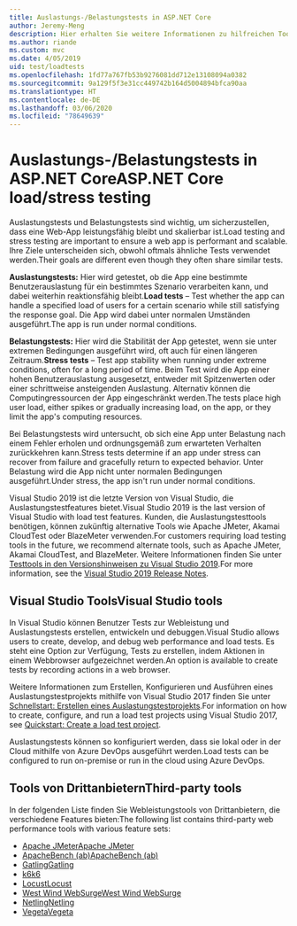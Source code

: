 ```yaml
---
title: Auslastungs-/Belastungstests in ASP.NET Core
author: Jeremy-Meng
description: Hier erhalten Sie weitere Informationen zu hilfreichen Tools und Ansätzen für Auslastungstests und Belastungstests für ASP.NET Core-Apps.
ms.author: riande
ms.custom: mvc
ms.date: 4/05/2019
uid: test/loadtests
ms.openlocfilehash: 1fd77a767fb53b9276081dd712e13108094a0382
ms.sourcegitcommit: 9a129f5f3e31cc449742b164d5004894bfca90aa
ms.translationtype: HT
ms.contentlocale: de-DE
ms.lasthandoff: 03/06/2020
ms.locfileid: "78649639"
---
```

# <a name="aspnet-core-loadstress-testing"></a><span data-ttu-id="b3d5f-103">Auslastungs-/Belastungstests in ASP.NET Core</span><span class="sxs-lookup"><span data-stu-id="b3d5f-103">ASP.NET Core load/stress testing</span></span>

<span data-ttu-id="b3d5f-104">Auslastungstests und Belastungstests sind wichtig, um sicherzustellen, dass eine Web-App leistungsfähig bleibt und skalierbar ist.</span><span class="sxs-lookup"><span data-stu-id="b3d5f-104">Load testing and stress testing are important to ensure a web app is performant and scalable.</span></span> <span data-ttu-id="b3d5f-105">Ihre Ziele unterscheiden sich, obwohl oftmals ähnliche Tests verwendet werden.</span><span class="sxs-lookup"><span data-stu-id="b3d5f-105">Their goals are different even though they often share similar tests.</span></span>

<span data-ttu-id="b3d5f-106">**Auslastungstests:** Hier wird getestet, ob die App eine bestimmte Benutzerauslastung für ein bestimmtes Szenario verarbeiten kann, und dabei weiterhin reaktionsfähig bleibt.</span><span class="sxs-lookup"><span data-stu-id="b3d5f-106">**Load tests** &ndash; Test whether the app can handle a specified load of users for a certain scenario while still satisfying the response goal.</span></span> <span data-ttu-id="b3d5f-107">Die App wird dabei unter normalen Umständen ausgeführt.</span><span class="sxs-lookup"><span data-stu-id="b3d5f-107">The app is run under normal conditions.</span></span>

<span data-ttu-id="b3d5f-108">**Belastungstests:** Hier wird die Stabilität der App getestet, wenn sie unter extremen Bedingungen ausgeführt wird, oft auch für einen längeren Zeitraum.</span><span class="sxs-lookup"><span data-stu-id="b3d5f-108">**Stress tests** &ndash; Test app stability when running under extreme conditions, often for a long period of time.</span></span> <span data-ttu-id="b3d5f-109">Beim Test wird die App einer hohen Benutzerauslastung ausgesetzt, entweder mit Spitzenwerten oder einer schrittweise ansteigenden Auslastung. Alternativ können die Computingressourcen der App eingeschränkt werden.</span><span class="sxs-lookup"><span data-stu-id="b3d5f-109">The tests place high user load, either spikes or gradually increasing load, on the app, or they limit the app's computing resources.</span></span>

<span data-ttu-id="b3d5f-110">Bei Belastungstests wird untersucht, ob sich eine App unter Belastung nach einem Fehler erholen und ordnungsgemäß zum erwarteten Verhalten zurückkehren kann.</span><span class="sxs-lookup"><span data-stu-id="b3d5f-110">Stress tests determine if an app under stress can recover from failure and gracefully return to expected behavior.</span></span> <span data-ttu-id="b3d5f-111">Unter Belastung wird die App nicht unter normalen Bedingungen ausgeführt.</span><span class="sxs-lookup"><span data-stu-id="b3d5f-111">Under stress, the app isn't run under normal conditions.</span></span>

<span data-ttu-id="b3d5f-112">Visual Studio 2019 ist die letzte Version von Visual Studio, die Auslastungstestfeatures bietet.</span><span class="sxs-lookup"><span data-stu-id="b3d5f-112">Visual Studio 2019 is the last version of Visual Studio with load test features.</span></span> <span data-ttu-id="b3d5f-113">Kunden, die Auslastungstesttools benötigen, können zukünftig alternative Tools wie Apache JMeter, Akamai CloudTest oder BlazeMeter verwenden.</span><span class="sxs-lookup"><span data-stu-id="b3d5f-113">For customers requiring load testing tools in the future, we recommend alternate tools, such as Apache JMeter, Akamai CloudTest, and BlazeMeter.</span></span> <span data-ttu-id="b3d5f-114">Weitere Informationen finden Sie unter [Testtools in den Versionshinweisen zu Visual Studio 2019](/visualstudio/releases/2019/release-notes-v16.0#test-tools).</span><span class="sxs-lookup"><span data-stu-id="b3d5f-114">For more information, see the [Visual Studio 2019 Release Notes](/visualstudio/releases/2019/release-notes-v16.0#test-tools).</span></span>

## <a name="visual-studio-tools"></a><span data-ttu-id="b3d5f-115">Visual Studio Tools</span><span class="sxs-lookup"><span data-stu-id="b3d5f-115">Visual Studio tools</span></span>

<span data-ttu-id="b3d5f-116">In Visual Studio können Benutzer Tests zur Webleistung und Auslastungstests erstellen, entwickeln und debuggen.</span><span class="sxs-lookup"><span data-stu-id="b3d5f-116">Visual Studio allows users to create, develop, and debug web performance and load tests.</span></span> <span data-ttu-id="b3d5f-117">Es steht eine Option zur Verfügung, Tests zu erstellen, indem Aktionen in einem Webbrowser aufgezeichnet werden.</span><span class="sxs-lookup"><span data-stu-id="b3d5f-117">An option is available to create tests by recording actions in a web browser.</span></span>

<span data-ttu-id="b3d5f-118">Weitere Informationen zum Erstellen, Konfigurieren und Ausführen eines Auslastungstestprojekts mithilfe von Visual Studio 2017 finden Sie unter [Schnellstart: Erstellen eines Auslastungstestprojekts](/visualstudio/test/quickstart-create-a-load-test-project?view=vs-2017).</span><span class="sxs-lookup"><span data-stu-id="b3d5f-118">For information on how to create, configure, and run a load test projects using Visual Studio 2017, see [Quickstart: Create a load test project](/visualstudio/test/quickstart-create-a-load-test-project?view=vs-2017).</span></span>

<span data-ttu-id="b3d5f-119">Auslastungstests können so konfiguriert werden, dass sie lokal oder in der Cloud mithilfe von Azure DevOps ausgeführt werden.</span><span class="sxs-lookup"><span data-stu-id="b3d5f-119">Load tests can be configured to run on-premise or run in the cloud using Azure DevOps.</span></span>

## <a name="third-party-tools"></a><span data-ttu-id="b3d5f-120">Tools von Drittanbietern</span><span class="sxs-lookup"><span data-stu-id="b3d5f-120">Third-party tools</span></span>

<span data-ttu-id="b3d5f-121">In der folgenden Liste finden Sie Webleistungstools von Drittanbietern, die verschiedene Features bieten:</span><span class="sxs-lookup"><span data-stu-id="b3d5f-121">The following list contains third-party web performance tools with various feature sets:</span></span>

* [<span data-ttu-id="b3d5f-122">Apache JMeter</span><span class="sxs-lookup"><span data-stu-id="b3d5f-122">Apache JMeter</span></span>](https://jmeter.apache.org/)
* [<span data-ttu-id="b3d5f-123">ApacheBench (ab)</span><span class="sxs-lookup"><span data-stu-id="b3d5f-123">ApacheBench (ab)</span></span>](https://httpd.apache.org/docs/2.4/programs/ab.html)
* [<span data-ttu-id="b3d5f-124">Gatling</span><span class="sxs-lookup"><span data-stu-id="b3d5f-124">Gatling</span></span>](https://gatling.io/)
* [<span data-ttu-id="b3d5f-125">k6</span><span class="sxs-lookup"><span data-stu-id="b3d5f-125">k6</span></span>](https://k6.io)
* [<span data-ttu-id="b3d5f-126">Locust</span><span class="sxs-lookup"><span data-stu-id="b3d5f-126">Locust</span></span>](https://locust.io/)
* [<span data-ttu-id="b3d5f-127">West Wind WebSurge</span><span class="sxs-lookup"><span data-stu-id="b3d5f-127">West Wind WebSurge</span></span>](https://websurge.west-wind.com/)
* [<span data-ttu-id="b3d5f-128">Netling</span><span class="sxs-lookup"><span data-stu-id="b3d5f-128">Netling</span></span>](https://github.com/hallatore/Netling)
* [<span data-ttu-id="b3d5f-129">Vegeta</span><span class="sxs-lookup"><span data-stu-id="b3d5f-129">Vegeta</span></span>](https://github.com/tsenart/vegeta)

